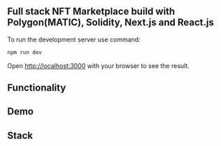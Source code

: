 ## Full stack NFT Marketplace build with Polygon(MATIC), Solidity, Next.js and React.js

To run the development server use command:

```bash
npm run dev
```

Open [http://localhost:3000](http://localhost:3000) with your browser to see the result.

## Functionality

## Demo

## Stack
